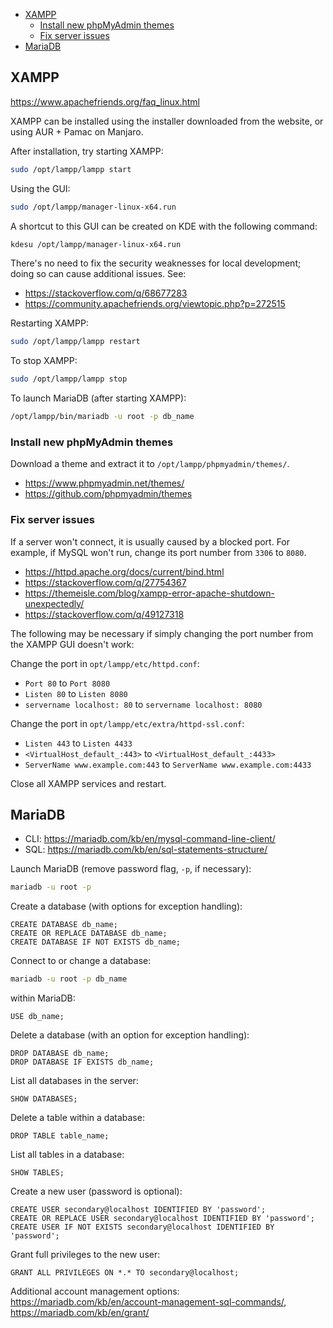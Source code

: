 - [XAMPP](#xampp)
  - [Install new phpMyAdmin themes](#install-new-phpmyadmin-themes)
  - [Fix server issues](#fix-server-issues)
- [MariaDB](#mariadb)

## XAMPP

<https://www.apachefriends.org/faq_linux.html>

XAMPP can be installed using the installer downloaded from the website, or using AUR + Pamac on Manjaro.

After installation, try starting XAMPP:

```sh
sudo /opt/lampp/lampp start
```

Using the GUI:

```sh
sudo /opt/lampp/manager-linux-x64.run
```

A shortcut to this GUI can be created on KDE with the following command:

```sh
kdesu /opt/lampp/manager-linux-x64.run
```

There's no need to fix the security weaknesses for local development; doing so can cause additional issues. See:

- <https://stackoverflow.com/q/68677283>
- <https://community.apachefriends.org/viewtopic.php?p=272515>

Restarting XAMPP:

```sh
sudo /opt/lampp/lampp restart
```

To stop XAMPP:

```sh
sudo /opt/lampp/lampp stop
```

To launch MariaDB (after starting XAMPP):

```sh
/opt/lampp/bin/mariadb -u root -p db_name
```

### Install new phpMyAdmin themes

Download a theme and extract it to `/opt/lampp/phpmyadmin/themes/`.

- <https://www.phpmyadmin.net/themes/>
- <https://github.com/phpmyadmin/themes>

### Fix server issues

If a server won't connect, it is usually caused by a blocked port. For example, if MySQL won't run, change its port number from `3306` to `8080`.

- <https://httpd.apache.org/docs/current/bind.html>
- <https://stackoverflow.com/q/27754367>
- <https://themeisle.com/blog/xampp-error-apache-shutdown-unexpectedly/>
- <https://stackoverflow.com/q/49127318>

The following may be necessary if simply changing the port number from the XAMPP GUI doesn't work:

Change the port in `opt/lampp/etc/httpd.conf`:

- `Port 80` to `Port 8080`
- `Listen 80` to `Listen 8080`
- `servername localhost: 80` to `servername localhost: 8080`

Change the port in `opt/lampp/etc/extra/httpd-ssl.conf`:

- `Listen 443` to `Listen 4433`
- `<VirtualHost_default_:443>` to `<VirtualHost_default_:4433>`
- `ServerName www.example.com:443` to `ServerName www.example.com:4433`

Close all XAMPP services and restart.

## MariaDB

- CLI: <https://mariadb.com/kb/en/mysql-command-line-client/>
- SQL: <https://mariadb.com/kb/en/sql-statements-structure/>

Launch MariaDB (remove password flag, `-p`, if necessary):

```sh
mariadb -u root -p
```

Create a database (with options for exception handling):

```mysql
CREATE DATABASE db_name;
CREATE OR REPLACE DATABASE db_name;
CREATE DATABASE IF NOT EXISTS db_name;
```

Connect to or change a database:

```sh
mariadb -u root -p db_name
```

within MariaDB:

```mysql
USE db_name;
```

Delete a database (with an option for exception handling):

```mysql
DROP DATABASE db_name;
DROP DATABASE IF EXISTS db_name;
```

List all databases in the server:

```mysql
SHOW DATABASES;
```

Delete a table within a database:

```mysql
DROP TABLE table_name;
```

List all tables in a database:

```mysql
SHOW TABLES;
```

Create a new user (password is optional):

```mysql
CREATE USER secondary@localhost IDENTIFIED BY 'password';
CREATE OR REPLACE USER secondary@localhost IDENTIFIED BY 'password';
CREATE USER IF NOT EXISTS secondary@localhost IDENTIFIED BY 'password';
```

Grant full privileges to the new user:

```mysql
GRANT ALL PRIVILEGES ON *.* TO secondary@localhost;
```

Additional account management options: <https://mariadb.com/kb/en/account-management-sql-commands/>, <https://mariadb.com/kb/en/grant/>
